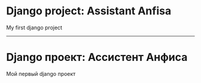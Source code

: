 # Django project: Assistant Anfisa
My first django project
____
# Django проект: Ассистент Анфиса
Мой первый django проект

